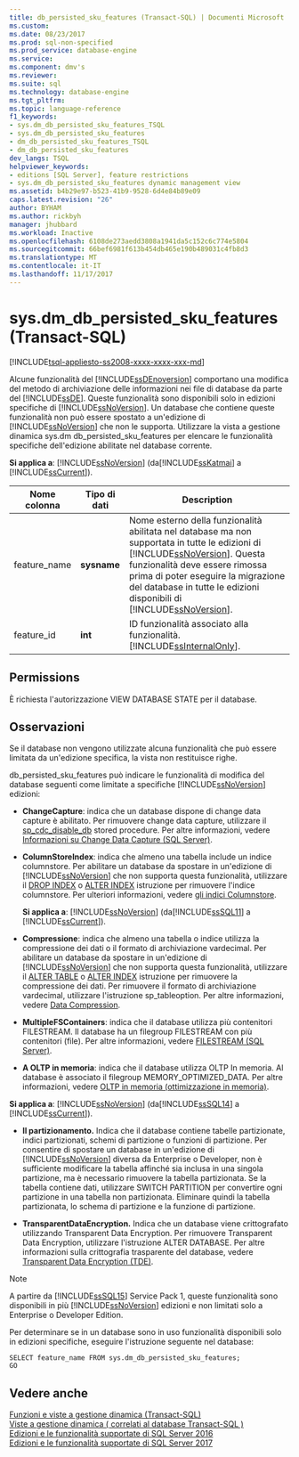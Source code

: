 ```yaml
---
title: db_persisted_sku_features (Transact-SQL) | Documenti Microsoft
ms.custom: 
ms.date: 08/23/2017
ms.prod: sql-non-specified
ms.prod_service: database-engine
ms.service: 
ms.component: dmv's
ms.reviewer: 
ms.suite: sql
ms.technology: database-engine
ms.tgt_pltfrm: 
ms.topic: language-reference
f1_keywords:
- sys.dm_db_persisted_sku_features_TSQL
- sys.dm_db_persisted_sku_features
- dm_db_persisted_sku_features_TSQL
- dm_db_persisted_sku_features
dev_langs: TSQL
helpviewer_keywords:
- editions [SQL Server], feature restrictions
- sys.dm_db_persisted_sku_features dynamic management view
ms.assetid: b4b29e97-b523-41b9-9528-6d4e84b89e09
caps.latest.revision: "26"
author: BYHAM
ms.author: rickbyh
manager: jhubbard
ms.workload: Inactive
ms.openlocfilehash: 6108de273aedd3808a1941da5c152c6c774e5804
ms.sourcegitcommit: 66bef6981f613b454db465e190b489031c4fb8d3
ms.translationtype: MT
ms.contentlocale: it-IT
ms.lasthandoff: 11/17/2017
---
```

# <a name="sysdmdbpersistedskufeatures-transact-sql"></a>sys.dm_db_persisted_sku_features (Transact-SQL)
[!INCLUDE[tsql-appliesto-ss2008-xxxx-xxxx-xxx-md](../../includes/tsql-appliesto-ss2008-xxxx-xxxx-xxx-md.md)]

  Alcune funzionalità del [!INCLUDE[ssDEnoversion](../../includes/ssdenoversion-md.md)] comportano una modifica del metodo di archiviazione delle informazioni nei file di database da parte del [!INCLUDE[ssDE](../../includes/ssde-md.md)]. Queste funzionalità sono disponibili solo in edizioni specifiche di [!INCLUDE[ssNoVersion](../../includes/ssnoversion-md.md)]. Un database che contiene queste funzionalità non può essere spostato a un'edizione di [!INCLUDE[ssNoVersion](../../includes/ssnoversion-md.md)] che non le supporta. Utilizzare la vista a gestione dinamica sys.dm db_persisted_sku_features per elencare le funzionalità specifiche dell'edizione abilitate nel database corrente.
  
**Si applica a**: [!INCLUDE[ssNoVersion](../../includes/ssnoversion-md.md)] (da[!INCLUDE[ssKatmai](../../includes/sskatmai-md.md)] a [!INCLUDE[ssCurrent](../../includes/sscurrent-md.md)]).
  
|Nome colonna|Tipo di dati|Description|  
|-----------------|---------------|-----------------|  
|feature_name|**sysname**|Nome esterno della funzionalità abilitata nel database ma non supportata in tutte le edizioni di [!INCLUDE[ssNoVersion](../../includes/ssnoversion-md.md)]. Questa funzionalità deve essere rimossa prima di poter eseguire la migrazione del database in tutte le edizioni disponibili di [!INCLUDE[ssNoVersion](../../includes/ssnoversion-md.md)].|  
|feature_id|**int**|ID funzionalità associato alla funzionalità. [!INCLUDE[ssInternalOnly](../../includes/ssinternalonly-md.md)].|  
  
## <a name="permissions"></a>Permissions  
 È richiesta l'autorizzazione VIEW DATABASE STATE per il database.  
  
## <a name="remarks"></a>Osservazioni  
 Se il database non vengono utilizzate alcuna funzionalità che può essere limitata da un'edizione specifica, la vista non restituisce righe.  
  
 db_persisted_sku_features può indicare le funzionalità di modifica del database seguenti come limitate a specifiche [!INCLUDE[ssNoVersion](../../includes/ssnoversion-md.md)] edizioni:  
  
-   **ChangeCapture**: indica che un database dispone di change data capture è abilitato. Per rimuovere change data capture, utilizzare il [sp_cdc_disable_db](../../relational-databases/system-stored-procedures/sys-sp-cdc-disable-db-transact-sql.md) stored procedure. Per altre informazioni, vedere [Informazioni su Change Data Capture &#40;SQL Server&#41;](../../relational-databases/track-changes/about-change-data-capture-sql-server.md).  
  
-   **ColumnStoreIndex**: indica che almeno una tabella include un indice columnstore. Per abilitare un database da spostare in un'edizione di [!INCLUDE[ssNoVersion](../../includes/ssnoversion-md.md)] che non supporta questa funzionalità, utilizzare il [DROP INDEX](../../t-sql/statements/drop-index-transact-sql.md) o [ALTER INDEX](../../t-sql/statements/alter-index-transact-sql.md) istruzione per rimuovere l'indice columnstore. Per ulteriori informazioni, vedere [gli indici Columnstore](../../relational-databases/indexes/columnstore-indexes-overview.md).  
  
    **Si applica a**: [!INCLUDE[ssNoVersion](../../includes/ssnoversion-md.md)] (da[!INCLUDE[ssSQL11](../../includes/sssql11-md.md)] a [!INCLUDE[ssCurrent](../../includes/sscurrent-md.md)]).  
  
-   **Compressione**: indica che almeno una tabella o indice utilizza la compressione dei dati o il formato di archiviazione vardecimal. Per abilitare un database da spostare in un'edizione di [!INCLUDE[ssNoVersion](../../includes/ssnoversion-md.md)] che non supporta questa funzionalità, utilizzare il [ALTER TABLE](../../t-sql/statements/alter-table-transact-sql.md) o [ALTER INDEX](../../t-sql/statements/alter-index-transact-sql.md) istruzione per rimuovere la compressione dei dati. Per rimuovere il formato di archiviazione vardecimal, utilizzare l'istruzione sp_tableoption. Per altre informazioni, vedere [Data Compression](../../relational-databases/data-compression/data-compression.md).  
  
-   **MultipleFSContainers**: indica che il database utilizza più contenitori FILESTREAM. Il database ha un filegroup FILESTREAM con più contenitori (file). Per altre informazioni, vedere [FILESTREAM &#40;SQL Server&#41;](../../relational-databases/blob/filestream-sql-server.md).  
  
-   **A OLTP in memoria**: indica che il database utilizza OLTP In memoria. Al database è associato il filegroup MEMORY_OPTIMIZED_DATA. Per altre informazioni, vedere [OLTP in memoria &#40;ottimizzazione in memoria&#41;](../../relational-databases/in-memory-oltp/in-memory-oltp-in-memory-optimization.md).  
  
  **Si applica a**: [!INCLUDE[ssNoVersion](../../includes/ssnoversion-md.md)] (da[!INCLUDE[ssSQL14](../../includes/sssql14-md.md)] a [!INCLUDE[ssCurrent](../../includes/sscurrent-md.md)]). 
  
-   **Il partizionamento.** Indica che il database contiene tabelle partizionate, indici partizionati, schemi di partizione o funzioni di partizione. Per consentire di spostare un database in un'edizione di [!INCLUDE[ssNoVersion](../../includes/ssnoversion-md.md)] diversa da Enterprise o Developer, non è sufficiente modificare la tabella affinché sia inclusa in una singola partizione, ma è necessario rimuovere la tabella partizionata. Se la tabella contiene dati, utilizzare SWITCH PARTITION per convertire ogni partizione in una tabella non partizionata. Eliminare quindi la tabella partizionata, lo schema di partizione e la funzione di partizione.  
  
-   **TransparentDataEncryption.** Indica che un database viene crittografato utilizzando Transparent Data Encryption. Per rimuovere Transparent Data Encryption, utilizzare l'istruzione ALTER DATABASE. Per altre informazioni sulla crittografia trasparente del database, vedere [Transparent Data Encryption &#40;TDE&#41;](../../relational-databases/security/encryption/transparent-data-encryption.md).  

> [!NOTE]
> A partire da [!INCLUDE[ssSQL15](../../includes/sssql15-md.md)] Service Pack 1, queste funzionalità sono disponibili in più [!INCLUDE[ssNoVersion](../../includes/ssnoversion-md.md)] edizioni e non limitati solo a Enterprise o Developer Edition.

 Per determinare se in un database sono in uso funzionalità disponibili solo in edizioni specifiche, eseguire l'istruzione seguente nel database:  
  
```t-sql  
SELECT feature_name FROM sys.dm_db_persisted_sku_features;  
GO  
```  
  
## <a name="see-also"></a>Vedere anche  
 [Funzioni e viste a gestione dinamica &#40;Transact-SQL&#41;](~/relational-databases/system-dynamic-management-views/system-dynamic-management-views.md)   
 [Viste a gestione dinamica &#40; correlati al database Transact-SQL &#41;](../../relational-databases/system-dynamic-management-views/database-related-dynamic-management-views-transact-sql.md)   
 [Edizioni e le funzionalità supportate di SQL Server 2016](../../sql-server/editions-and-components-of-sql-server-2016.md)   
 [Edizioni e le funzionalità supportate di SQL Server 2017](../../sql-server/editions-and-components-of-sql-server-2017.md)  
  
